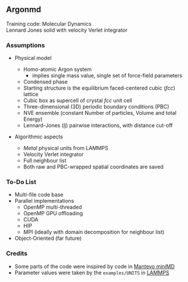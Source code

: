 ## Argonmd

Training code: Molecular Dynamics  
Lennard Jones solid with velocity Verlet integrator


### Assumptions

* Physical model
  * Homo-atomic Argon system
    * implies single mass value, single set of force-field parameters
  * Condensed phase
  * Starting structure is the equilibrium faced-centered cubic (*fcc*) lattice
  * Cubic box as supercell of crystal *fcc* unit cell
  * Three-dimensional (3D) periodic boundary conditions (PBC)
  * NVE ensemble (constant Number of particles, Volume and total Energy)
  * Lennard-Jones (*lj*) pairwise interactions, with distance cut-off

* Algorithmic aspects
  * *Metal* physical units from LAMMPS
  * Velocity Verlet integrator
  * Full neighbour list
  * Both raw and PBC-wrapped spatial coordinates are saved


### To-Do List

* Multi-file code base
* Parallel implementations
  * OpenMP multi-threaded
  * OpenMP GPU offloading
  * CUDA
  * HIP
  * MPI (ideally with domain decomposition for neighbour list)
* Object-Oriented (far future)


### Credits
* Some parts of the code were inspired by code in [Mantevo miniMD](https://github.com/Mantevo/miniMD)
* Parameter values were taken by the `examples/UNITS` in [LAMMPS](https://github.com/lammps/lammps)
